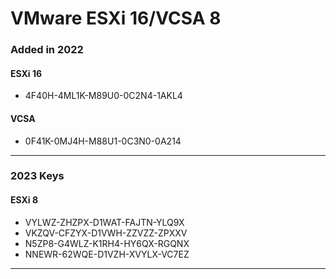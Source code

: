 # VMware ESXi 16/VCSA 8
### Added in 2022
#### ESXi 16
- 4F40H-4ML1K-M89U0-0C2N4-1AKL4
#### VCSA
- 0F41K-0MJ4H-M88U1-0C3N0-0A214 
----
### 2023 Keys
#### ESXi 8
- VYLWZ-ZHZPX-D1WAT-FAJTN-YLQ9X
- VKZQV-CFZYX-D1VWH-ZZVZZ-ZPXXV
- N5ZP8-G4WLZ-K1RH4-HY6QX-RGQNX
- NNEWR-62WQE-D1VZH-XVYLX-VC7EZ
- -----